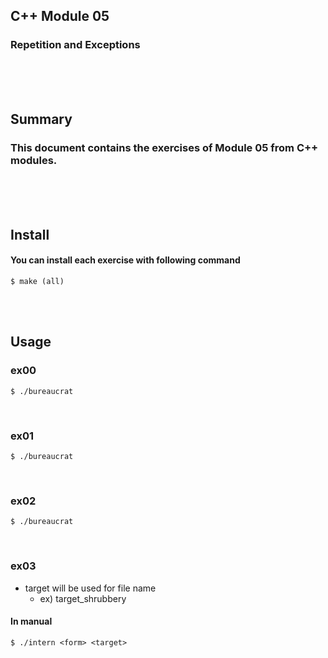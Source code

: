 ## C++ Module 05
### Repetition and Exceptions
<br/><br/><br/>

## Summary
### This document contains the exercises of Module 05 from C++ modules.
<br/><br/><br/>

## Install
#### You can install each exercise with following command
	$ make (all)
<br/><br/>

## Usage
### ex00
	$ ./bureaucrat
<br/>

### ex01
	$ ./bureaucrat
<br/>

### ex02
	$ ./bureaucrat
<br/>

### ex03
* target will be used for file name
	* ex) target_shrubbery
#### In manual
	$ ./intern <form> <target>

<br/>